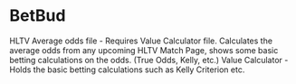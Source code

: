# BetBud
HLTV Average odds file - Requires Value Calculator file. Calculates the average odds from any upcoming HLTV Match Page, shows some basic betting calculations on the odds. (True Odds, Kelly, etc.)
Value Calculator - Holds the basic betting calculations such as Kelly Criterion etc.
